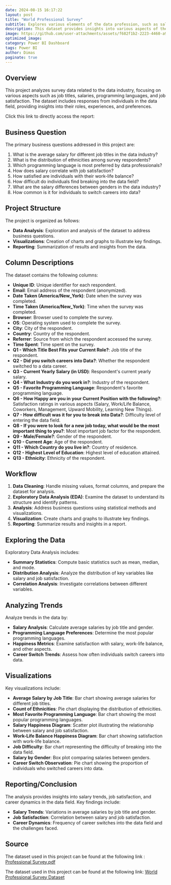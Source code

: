 ```yaml
---
date: 2024-08-15 16:17:22
layout: post
title: "World Professional Survey"
subtitle: Explores various elements of the data profession, such as salary ranges, job satisfaction, and career changes among individuals working in data-related roles.
description: This dataset provides insights into various aspects of the data profession, including salary ranges, job satisfaction, and career transitions among data professionals.
image: https://github.com/user-attachments/assets/f682f1b2-2223-4460-a9d1-56f8faacc778
optimized_image:
category: Power BI Dashboard
tags: Power BI
author: Dimas
paginate: true
---
```


## Overview

This project analyzes survey data related to the data industry, focusing on various aspects such as job titles, salaries, programming languages, and job satisfaction. The dataset includes responses from individuals in the data field, providing insights into their roles, experiences, and preferences.

Click this link to directly access the report:

## Business Question

The primary business questions addressed in this project are:

1. What is the average salary for different job titles in the data industry?
2. What is the distribution of ethnicities among survey respondents?
3. Which programming language is most preferred by data professionals?
4. How does salary correlate with job satisfaction?
5. How satisfied are individuals with their work-life balance?
6. How difficult do individuals find breaking into the data field?
7. What are the salary differences between genders in the data industry?
8. How common is it for individuals to switch careers into data?

## Project Structure

The project is organized as follows:

- **Data Analysis**: Exploration and analysis of the dataset to address business questions.
- **Visualizations**: Creation of charts and graphs to illustrate key findings.
- **Reporting**: Summarization of results and insights from the data.

## Column Descriptions

The dataset contains the following columns:

- **Unique ID**: Unique identifier for each respondent.
- **Email**: Email address of the respondent (anonymized).
- **Date Taken (America/New_York)**: Date when the survey was completed.
- **Time Taken (America/New_York)**: Time when the survey was completed.
- **Browser**: Browser used to complete the survey.
- **OS**: Operating system used to complete the survey.
- **City**: City of the respondent.
- **Country**: Country of the respondent.
- **Referrer**: Source from which the respondent accessed the survey.
- **Time Spent**: Time spent on the survey.
- **Q1 - Which Title Best Fits your Current Role?**: Job title of the respondent.
- **Q2 - Did you switch careers into Data?**: Whether the respondent switched to a data career.
- **Q3 - Current Yearly Salary (in USD)**: Respondent's current yearly salary.
- **Q4 - What Industry do you work in?**: Industry of the respondent.
- **Q5 - Favorite Programming Language**: Respondent's favorite programming language.
- **Q6 - How Happy are you in your Current Position with the following?**: Satisfaction ratings in various aspects (Salary, Work/Life Balance, Coworkers, Management, Upward Mobility, Learning New Things).
- **Q7 - How difficult was it for you to break into Data?**: Difficulty level of entering the data field.
- **Q8 - If you were to look for a new job today, what would be the most important thing to you?**: Most important job factor for the respondent.
- **Q9 - Male/Female?**: Gender of the respondent.
- **Q10 - Current Age**: Age of the respondent.
- **Q11 - Which Country do you live in?**: Country of residence.
- **Q12 - Highest Level of Education**: Highest level of education attained.
- **Q13 - Ethnicity**: Ethnicity of the respondent.

## Workflow

1. **Data Cleaning**: Handle missing values, format columns, and prepare the dataset for analysis.
2. **Exploratory Data Analysis (EDA)**: Examine the dataset to understand its structure and identify patterns.
3. **Analysis**: Address business questions using statistical methods and visualizations.
4. **Visualization**: Create charts and graphs to illustrate key findings.
5. **Reporting**: Summarize results and insights in a report.

## Exploring the Data

Exploratory Data Analysis includes:

- **Summary Statistics**: Compute basic statistics such as mean, median, and mode.
- **Distribution Analysis**: Analyze the distribution of key variables like salary and job satisfaction.
- **Correlation Analysis**: Investigate correlations between different variables.

## Analyzing Trends

Analyze trends in the data by:

- **Salary Analysis**: Calculate average salaries by job title and gender.
- **Programming Language Preferences**: Determine the most popular programming languages.
- **Happiness Metrics**: Examine satisfaction with salary, work-life balance, and other aspects.
- **Career Switch Trends**: Assess how often individuals switch careers into data.

## Visualizations

Key visualizations include:

- **Average Salary by Job Title**: Bar chart showing average salaries for different job titles.
- **Count of Ethnicities**: Pie chart displaying the distribution of ethnicities.
- **Most Favorite Programming Language**: Bar chart showing the most popular programming languages.
- **Salary Happiness Diagram**: Scatter plot illustrating the relationship between salary and job satisfaction.
- **Work-Life Balance Happiness Diagram**: Bar chart showing satisfaction with work-life balance.
- **Job Difficulty**: Bar chart representing the difficulty of breaking into the data field.
- **Salary by Gender**: Box plot comparing salaries between genders.
- **Career Switch Observation**: Pie chart showing the proportion of individuals who switched careers into data.

## Reporting/Conclusion

The analysis provides insights into salary trends, job satisfaction, and career dynamics in the data field. Key findings include:

- **Salary Trends**: Variations in average salaries by job title and gender.
- **Job Satisfaction**: Correlation between salary and job satisfaction.
- **Career Dynamics**: Frequency of career switches into the data field and the challenges faced.

## Source
The dataset used in this project can be found at the following link : 
[Professional Survey.pdf](https://github.com/user-attachments/files/16627967/Professional.Survey.pdf)

The dataset used in this project can be found at the following link:
[World Professional Survey Dataset](https://github.com/AlexTheAnalyst/Power-BI/blob/main/Power%20BI%20-%20Final%20Project.xlsx)
